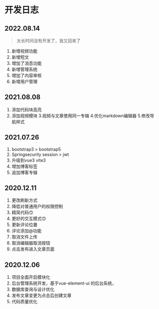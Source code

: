 # 开发日志

## 2022.08.14
> 太长时间没有开发了，我又回来了

1. 新增视频功能
1. 新增短文
1. 增加了消息功能
1. 新增管理系统
1. 增加了内容审核
1. 新增用户管理

## 2021.08.08
1. 添加代码块高亮
2. 添加视频模块
3.视频与文章使用同一专辑
4.优化markdown编辑器
5.修改导航样式

## 2021.07.26
1. bootstrap3 > bootstrap5
2. Springsecurity session > jwt
3. 升级到vue3 vite3
4. 增加博客标签
5. 追加博客专辑



## 2020.12.11
1. 更改刷新方式
2. 降低对普通用户的权限控制
3. 精简代码🙃
4. 更好的交互模式🙃
5. 更新评论位置
6. 评论添加@功能
7. 取消文件上传
8. 取消编辑器取消按钮
9. 点击发布进入文章页面



## 2020.12.06
1. 项目全面开启模块化
2. 后台管理系统开发，基于vue-element-ui 的后台系统，
3. 数据库查询与设计优化
4. 发布文章变更为点击后创建文章
5. 代码质量优化
